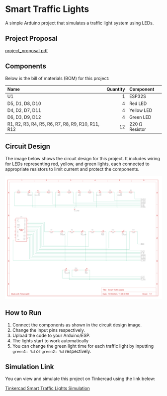 # Smart Traffic Lights

A simple Arduino project that simulates a traffic light system using LEDs.

## Project Proposal
[project_proposal.pdf](./project_proposal.pdf)

## Components

Below is the bill of materials (BOM) for this project:

| Name                                              | Quantity | Component      |
|:--------------------------------------------------|---------:|:---------------|
| U1                                                |        1 | ESP32S         |
| D5, D1, D8, D10                                   |        4 | Red LED        |
| D4, D2, D7, D11                                   |        4 | Yellow LED     |
| D6, D3, D9, D12                                   |        4 | Green LED      |
| R1, R2, R3, R4, R5, R6, R7, R8, R9, R10, R11, R12 |       12 | 220 Ω Resistor |

## Circuit Design

The image below shows the circuit design for this project. It includes wiring for LEDs representing red, yellow, and green lights, each connected to appropriate resistors to limit current and protect the components.

![Circuit Design](./circuit_design.png)

## How to Run

1. Connect the components as shown in the circuit design image.
2. Change the input pins respectively.
3. Upload the code to your Arduino/ESP.
4. The lights start to work automatically
5. You can change the green light time for each traffic light by inputting `green1: %d` or `green2: %d` respectively.

## Simulation Link

You can view and simulate this project on Tinkercad using the link below:

[Tinkercad Smart Traffic Lights Simulation](https://www.tinkercad.com/things/hdudYbIVgy7-daring-bombul)

